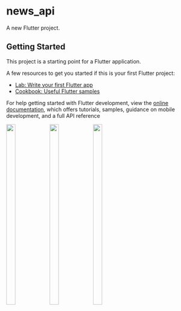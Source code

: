 # news_api

A new Flutter project.

## Getting Started

This project is a starting point for a Flutter application.

A few resources to get you started if this is your first Flutter project:

- [Lab: Write your first Flutter app](https://docs.flutter.dev/get-started/codelab)
- [Cookbook: Useful Flutter samples](https://docs.flutter.dev/cookbook)

For help getting started with Flutter development, view the
[online documentation](https://docs.flutter.dev/), which offers tutorials,
samples, guidance on mobile development, and a full API reference
<p>

  <img src = "https://user-images.githubusercontent.com/114208600/233766739-8a76c1c1-8985-4a68-b397-668f401b8716.jpg" width=22% height=35%>
  <img src = "https://user-images.githubusercontent.com/114208600/233766744-6a0cbd10-d3a0-4d56-a331-e89e2411d962.jpg" width=22% height=35%>
  <img src = "https://user-images.githubusercontent.com/114208600/233766752-438e5b47-898f-411a-b424-9ba39f21f17a.jpg" width=22% height=35%>
 
</p>



